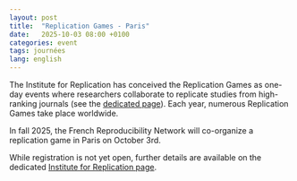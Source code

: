 ```yaml
---
layout: post
title:  "Replication Games - Paris"
date:   2025-10-03 08:00 +0100
categories: event
tags: journées
lang: english
---
```


The Institute for Replication has conceived the Replication Games as one-day events where researchers collaborate to replicate studies from high-ranking journals (see the [dedicated page](https://i4replication.org/blog%20Games.html)). Each year, numerous Replication Games take place worldwide.

In fall 2025, the French Reproducibility Network will co-organize a replication game in Paris on October 3rd.

While registration is not yet open, further details are available on the dedicated [Institute for Replication page](https://i4replication.org/games.html).

